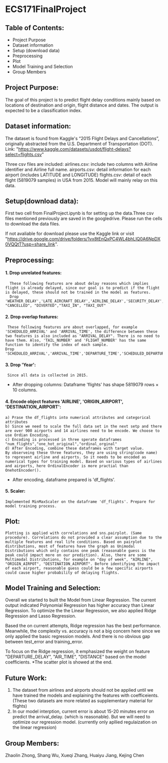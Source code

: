 # ECS171FinalProject

## Table of Contents:
  - Project Purpose
  - Dataset information
  - Setup (download data)
  - Preprocessing
  - Plot
  - Model Training and Selection
  - Group Members
 


## Project Purpose:
The goal of this project is to predict flight delay conditions mainly based on locations of destination and origin, flight distance and dates. The output is expected to be a classification index. 

## Dataset information:
The dataset is found from Kaggle's “2015 Flight Delays and Cancellations”, originally abstracted from the U.S. Department of Transportation (DOT). 
Link: "https://www.kaggle.com/datasets/usdot/flight-delays?select=flights.csv"

Three csv files are included:
  airlines.csv: include two columns with Airline identifier and Airline full name.
  airports.csv: detail information for each airport (includes LATITUDE and LONGITUDE)
  flights.csv: detail of each flight (5819079 samples) in USA from 2015. Model will mainly relay on this data. 

## Setup(download data):
First two cell from FinalProject.ipynb is for setting up the data.Three csv files mentioned previously are saved in the googledrive. Please run the cells to download the data files. 

If not avaliable for download please use the Kaggle link or visit "https://drive.google.com/drive/folders/1vx8tEnQxPC4WL4bhLlQ0A6NpDX0VQQtT?usp=share_link".

## Preprocessing:

#### 1. Drop unrelated features:
      These following features are about delay reasons which implies flight is already delayed, since our goal is to predict if the flight is delayed, these should not be trained in the model as features.
      Drop 'WEATHER_DELAY','LATE_AIRCRAFT_DELAY','AIRLINE_DELAY','SECURITY_DELAY','AIR_SYSTEM_DELAY','CANCELLATION_REASON', "CANCELLED", "DIVERTED","TAXI_IN", "TAXI_OUT"
      
#### 2. Drop overlap features:
     These following features are about overlapped, for example 'SCHEDULED_ARRIVAL' and 'ARRIVAL_TIME', the difference between these two features is also included as "ARRIVAL_DELAY". There is no need to have them. Also, 'TAIL_NUMBER' and 'FLIGHT_NUMBER' has the same function to identify the index of each sample. 
    Drop 'SCHEDULED_ARRIVAL','ARRIVAL_TIME','DEPARTURE_TIME','SCHEDULED_DEPARTURE','TAIL_NUMBER','FLIGHT_NUMBER'
 
 #### 3. Drop 'Year':
     Since all data is collected in 2015.
     
* After dropping columns: Dataframe 'flights' has shape 5819079 rows × 10 columns.

 #### 4. Encode object features 'AIRLINE', 'ORIGIN_AIRPORT', 'DESTINATION_AIRPORT':
    a) Prase the df_flights into numerical attributes and categorical attributes
    b) Since we need to scale the full data set in the next setp and there are over 900 airports and 14 airlines need to be encode. We choose to use Ordian Encoding. 
    c) Encoding is processed in three sperate dataframes "num_flights","one_hot_original","ordinal_orginal"
    d) After Encoding, combine these dataframes with target value.
    By observeing these three features, they are using string(code name) to represent airline and airports. So it needs to be encoded as numerical types for training model. Based on various types of airlines and airports, here OrdinalEncoder is more practial than OnehotEncoder().
    
* After encoding, dataframe prepared is 'df_flights'.
 #### 5. Scaler:
    Implemented MinMaxScaler on the dataframe 'df_flights'. Prepare for model training process.
    
## Plot:
    Plotting is applied with correlations and sns.pairplot. (Same procedure). Correlations do not provided a clear assumption due to the multiple features and real life conditions. Based on pairplot distributions, most of features have the graph as Unimodal Distributions which only contains one peak (reasonable guess is the peak could impact more on our prediction). Also, there are some Multimodal Distributions, for example on "day of week", "AIRLINE", "ORIGIN_AIRPOT", "DESTINATION_AIRPORT". Before identifying the impact of each airport, reasonable guess could be a few specific airports could cause higher probability of delaying flights.


## Model Training and Selection:
  Overall we started to built the Model from Linear Regression. The current output indicated Polynomial Regression has higher accuracy than Linear Regression. To optimize the the Linear Regression, we also applied Ridge Regression and Lasso Regression.
  
  Based the on current attempts, Ridge regression has the best performance. Meanwhile, the complexity vs. accuracy is not a big concern here since we only applied the basic regression models. And there is no obvious gap between test_error and training_error.
  
  To focus on the  Ridge regression, it emphasized the weight on feature "DEPARTURE_DELAY", "AIR_TIME", "DISTANCE" based on the model coefficients. *The scatter plot is showed at the end. 


## Future Work:
1. The dataset from airlines and airports should not be applied until we have trained the models and explaining the features with coefficeients. (These two datasets are more related as supplementary material  for flights)
2. In our model interption, current error is about 15-20 minutes error on predict the arrival_delay. (which is reasonable). But we will need to optimize our regression model. (currently only apllied regulaization on the linear regression)


## Group Members:
Zhaolin Zhong, 
Shang Wu,
Xueqi Zhang,
Huaiyu Jiang,
Kejing Chen
